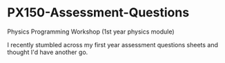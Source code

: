 # PX150-Assessment-Questions
Physics Programming Workshop (1st year physics module)

I recently stumbled across my first year assessment questions sheets and thought I'd have another go.
